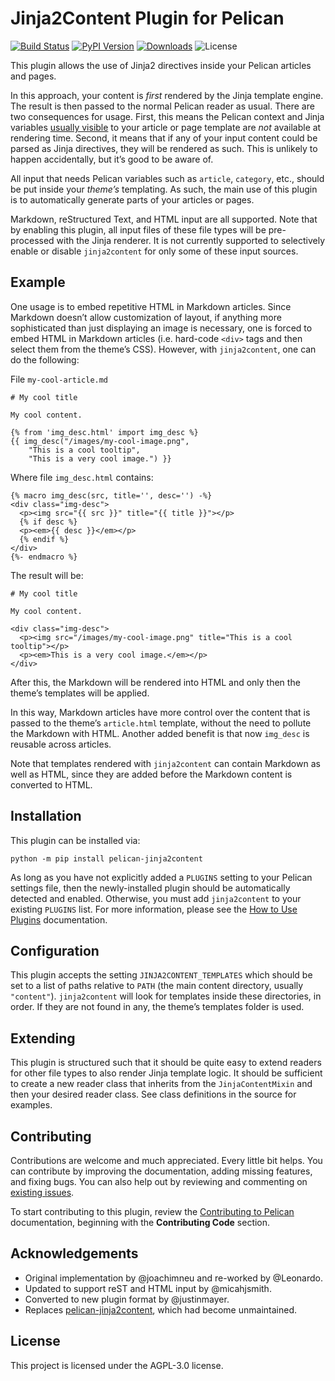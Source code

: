 # Jinja2Content Plugin for Pelican

[![Build Status](https://img.shields.io/github/actions/workflow/status/pelican-plugins/jinja2content/main.yml?branch=main)](https://github.com/pelican-plugins/jinja2content/actions)
[![PyPI Version](https://img.shields.io/pypi/v/pelican-jinja2content)](https://pypi.org/project/pelican-jinja2content/)
[![Downloads](https://img.shields.io/pypi/dm/pelican-jinja2content)](https://pypi.org/project/pelican-jinja2content/)
![License](https://img.shields.io/pypi/l/pelican-jinja2content?color=blue)

This plugin allows the use of Jinja2 directives inside your Pelican articles and pages.

In this approach, your content is *first* rendered by the Jinja template engine. The result is then passed to the normal Pelican reader as usual. There are two consequences for usage. First, this means the Pelican context and Jinja variables [usually visible](https://docs.getpelican.com/en/stable/themes.html#templates-and-variables) to your article or page template are _not_ available at rendering time. Second, it means that if any of your input content could be parsed as Jinja directives, they will be rendered as such. This is unlikely to happen accidentally, but it’s good to be aware of.

All input that needs Pelican variables such as `article`, `category`, etc., should be put inside your *theme’s* templating. As such, the main use of this plugin is to automatically generate parts of your articles or pages.

Markdown, reStructured Text, and HTML input are all supported. Note that by enabling this plugin, all input files of these file types will be pre-processed with the Jinja renderer. It is not currently supported to selectively enable or disable `jinja2content` for only some of these input sources.


Example
-------

One usage is to embed repetitive HTML in Markdown articles. Since Markdown doesn’t allow customization of layout, if anything more sophisticated than just displaying an image is necessary, one is forced to embed HTML in Markdown articles (i.e. hard-code `<div>` tags and then select them from the theme’s CSS). However, with `jinja2content`, one can do the following:

File `my-cool-article.md`
```
# My cool title

My cool content.

{% from 'img_desc.html' import img_desc %}
{{ img_desc("/images/my-cool-image.png",
    "This is a cool tooltip",
    "This is a very cool image.") }}
```

Where file `img_desc.html` contains:
```
{% macro img_desc(src, title='', desc='') -%}
<div class="img-desc">
  <p><img src="{{ src }}" title="{{ title }}"></p>
  {% if desc %}
  <p><em>{{ desc }}</em></p>
  {% endif %}
</div>
{%- endmacro %}
```

The result will be:
```
# My cool title

My cool content.

<div class="img-desc">
  <p><img src="/images/my-cool-image.png" title="This is a cool tooltip"></p>
  <p><em>This is a very cool image.</em></p>
</div>
```

After this, the Markdown will be rendered into HTML and only then the theme’s templates will be applied.

In this way, Markdown articles have more control over the content that is passed to the theme’s `article.html` template, without the need to pollute the Markdown with HTML. Another added benefit is that now `img_desc` is reusable across articles.

Note that templates rendered with `jinja2content` can contain Markdown as well as HTML, since they are added before the Markdown content is converted to HTML.


Installation
------------

This plugin can be installed via:

    python -m pip install pelican-jinja2content

As long as you have not explicitly added a `PLUGINS` setting to your Pelican settings file, then the newly-installed plugin should be automatically detected and enabled. Otherwise, you must add `jinja2content` to your existing `PLUGINS` list. For more information, please see the [How to Use Plugins](https://docs.getpelican.com/en/latest/plugins.html#how-to-use-plugins) documentation.


Configuration
-------------

This plugin accepts the setting `JINJA2CONTENT_TEMPLATES` which should be set to a list of paths relative to `PATH` (the main content directory, usually `"content"`). `jinja2content` will look for templates inside these directories, in order. If they are not found in any, the theme’s templates folder is used.


Extending
---------

This plugin is structured such that it should be quite easy to extend readers for other file types to also render Jinja template logic. It should be sufficient to create a new reader class that inherits from the `JinjaContentMixin` and then your desired reader class. See class definitions in the source for examples.


Contributing
------------

Contributions are welcome and much appreciated. Every little bit helps. You can contribute by improving the documentation, adding missing features, and fixing bugs. You can also help out by reviewing and commenting on [existing issues][].

To start contributing to this plugin, review the [Contributing to Pelican][] documentation, beginning with the **Contributing Code** section.


Acknowledgements
----------------

- Original implementation by @joachimneu and re-worked by @Leonardo.
- Updated to support reST and HTML input by @micahjsmith.
- Converted to new plugin format by @justinmayer.
- Replaces [pelican-jinja2content](https://github.com/joachimneu/pelican-jinja2content/tree/f73ef9b1ef1ee1f56c80757b4190b53f8cd607d1), which had become unmaintained.


[existing issues]: https://github.com/pelican-plugins/jinja2content/issues
[Contributing to Pelican]: https://docs.getpelican.com/en/latest/contribute.html

License
-------

This project is licensed under the AGPL-3.0 license.
